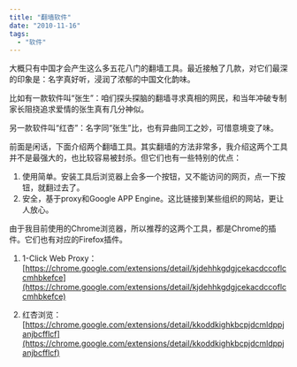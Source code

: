 ```yaml
---
title: "翻墙软件"
date: "2010-11-16"
tags: 
  - "软件"
---
```


大概只有中国才会产生这么多五花八门的翻墙工具。最近接触了几款，对它们最深的印象是：名字真好听，浸润了浓郁的中国文化韵味。

比如有一款软件叫“张生”：咱们探头探脑的翻墙寻求真相的网民，和当年冲破专制家长阻挠追求爱情的张生真有几分神似。

另一款软件叫“红杏”：名字同“张生”比，也有异曲同工之妙，可惜意境变了味。

前面是闲话，下面介绍两个翻墙工具。其实翻墙的方法非常多，我介绍这两个工具并不是最强大的，也比较容易被封杀。但它们也有一些特别的优点：

1. 使用简单。安装工具后浏览器上会多一个按钮，又不能访问的网页，点一下按钮，就翻过去了。
2. 安全，基于proxy和Google APP Engine。这比链接到某些组织的网站，更让人放心。

由于我目前使用的Chrome浏览器，所以推荐的这两个工具，都是Chrome的插件。它们也有对应的Firefox插件。

1. 1-Click Web Proxy： [https://chrome.google.com/extensions/detail/kjdehhkgdgjcekacdccoflccmhbkefce](https://chrome.google.com/extensions/detail/kjdehhkgdgjcekacdccoflccmhbkefce)
    
2. 红杏浏览：[https://chrome.google.com/extensions/detail/kkoddkighkbcpjdcmldppjanjbcfflcf](https://chrome.google.com/extensions/detail/kkoddkighkbcpjdcmldppjanjbcfflcf)
